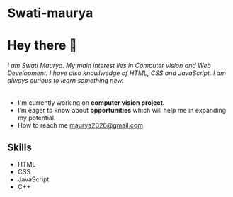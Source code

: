 # Swati-maurya
# Hey there :wave:
###### I am Swati Maurya. My main interest lies in Computer vision and Web Development. I have also knowlwedge of HTML, CSS and JavaScript. I am always curious to learn something new.
* I'm currently working on **computer vision project**.
* I’m eager to know about **opportunities** which will help me in expanding my potential.
* How to reach me maurya2026@gmail.com

## Skills
* HTML
* CSS
* JavaScript
* C++


